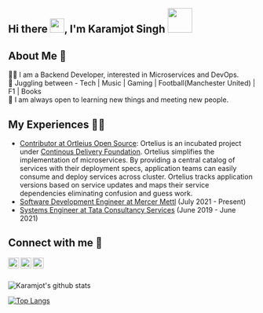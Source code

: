 ## Hi there <img src="https://github.com/TheDudeThatCode/TheDudeThatCode/blob/master/Assets/Hi.gif" width="29px">, I'm Karamjot Singh <img src="https://github.com/TheDudeThatCode/TheDudeThatCode/blob/master/Assets/Developer.gif" width="50px">

## About Me 🚀

👨‍💻 I am a Backend Developer, interested in Microservices and DevOps.
<br>
🧭 Juggling between - Tech | Music | Gaming | Football(Manchester United) | F1 | Books
<br>
🤗 I am always open to learning new things and meeting new people.
<br>

## My Experiences 🙌🏻

- [Contributor at Ortleius Open Source](https://ortelius.io/): Ortelius is an incubated project under [Continous Delivery Foundation](https://cd.foundation/). Ortelius simplifies the implementation of microservices. By providing a central catalog of services with their deployment specs, application teams can easily consume and deploy services across cluster. Ortelius tracks application versions based on service updates and maps their service dependencies eliminating confusion and guess work.
- [Software Development Engineer at Mercer Mettl](https://mettl.com/) (July 2021 - Present)
- [Systems Engineer at Tata Consultancy Services](https://www.tcs.com/) (June 2019 - June 2021)

## Connect with me 📌

[<img align="left" alt="Karamjot | LinkedIn" width="22px" src="https://github.com/TheDudeThatCode/TheDudeThatCode/blob/master/Assets/Linkedin.svg" />](https://www.linkedin.com/in/karamjot-singh/)
[<img align="left" alt="Karamjot | Gmail" width="22px" src="https://github.com/TheDudeThatCode/TheDudeThatCode/blob/master/Assets/Gmail.svg" />](mailto:karamjot23singh@gmail.com)
[<img align="left" alt="Karamjot | Gmail" width="22px" src="https://github.com/TheDudeThatCode/TheDudeThatCode/blob/master/Assets/Twitter.svg" />](https://twitter.com/karamjot_23)
<br>
<br>

<p align="center">
  
  ![Karamjot's github stats](https://github-readme-stats.vercel.app/api?username=karamjotsingh&show_icons=true&hide_border=false)
  
  [![Top Langs](https://github-readme-stats.vercel.app/api/top-langs/?username=karamjotsingh)](https://github.com/anuraghazra/github-readme-stats)
  
</p>
